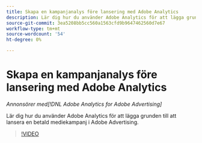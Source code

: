 ```yaml
---
title: Skapa en kampanjanalys före lansering med Adobe Analytics
description: Lär dig hur du använder Adobe Analytics för att lägga grunden till att lansera en betald mediekampanj i Adobe Advertising.
source-git-commit: 3ea5208bb5cc560a1563cfd9b9647462560d7e67
workflow-type: tm+mt
source-wordcount: '54'
ht-degree: 0%

---
```


# Skapa en kampanjanalys före lansering med Adobe Analytics

*Annonsörer med[!DNL Adobe Analytics for Adobe Advertising]*

Lär dig hur du använder Adobe Analytics för att lägga grunden till att lansera en betald mediekampanj i Adobe Advertising.

>[!VIDEO](https://video.tv.adobe.com/v/33501)
